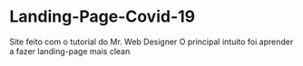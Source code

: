 # Landing-Page-Covid-19
Site feito com o tutorial do Mr. Web Designer
O principal intuito foi aprender a fazer landing-page mais clean
